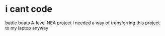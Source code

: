 # i cant code
battle boats A-level NEA project
i needed a way of transferring this project to my laptop anyway
